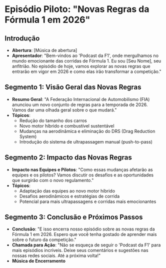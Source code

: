 # Episódio Piloto: "Novas Regras da Fórmula 1 em 2026"

## Introdução
- **Abertura**: [Música de abertura]
- **Apresentador**: "Bem-vindos ao 'Podcast da F1', onde mergulhamos no mundo emocionante das corridas de Fórmula 1. Eu sou [Seu Nome], seu anfitrião. No episódio de hoje, vamos explorar as novas regras que entrarão em vigor em 2026 e como elas irão transformar a competição."

## Segmento 1: Visão Geral das Novas Regras
- **Resumo Geral**: "A Federação Internacional de Automobilismo (FIA) anunciou um novo conjunto de regras para a temporada de 2026. Vamos dar uma olhada geral sobre o que mudará."
- **Tópicos**:
  - Redução do tamanho dos carros
  - Novo motor híbrido e combustível sustentável
  - Mudanças na aerodinâmica e eliminação do DRS (Drag Reduction System)
  - Introdução do sistema de ultrapassagem manual (push-to-pass)

## Segmento 2: Impacto das Novas Regras
- **Impacto nas Equipes e Pilotos**: "Como essas mudanças afetarão as equipes e os pilotos? Vamos discutir os desafios e as oportunidades que surgirão com o novo regulamento."
- **Tópicos**:
  - Adaptação das equipes ao novo motor híbrido
  - Desafios aerodinâmicos e estratégias de corrida
  - Potencial para mais ultrapassagens e corridas mais emocionantes

## Segmento 3: Conclusão e Próximos Passos
- **Conclusão**: "E isso encerra nosso episódio sobre as novas regras da Fórmula 1 em 2026. Espero que você tenha gostado de aprender mais sobre o futuro da competição."
- **Chamada para Ação**: "Não se esqueça de seguir o 'Podcast da F1' para mais episódios incríveis. Deixe seus comentários e sugestões nas nossas redes sociais. Até a próxima volta!"
- **Música de Encerramento**


